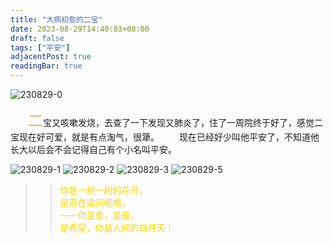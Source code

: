 ```yaml
---
title: "大病初愈的二宝"
date: 2023-08-29T14:40:03+08:00
draft: false
tags: ["平安"]
adjacentPost: true
readingBar: true
---
```


![230829-0](https://cdn.jsdelivr.net/gh/tosspi/mumu@main/uPic/230829-0.jpg)

&emsp;&emsp;<font size=5 color=#ffa07a>二</font>宝又咳嗽发烧，去查了一下发现又肺炎了，住了一周院终于好了，感觉二宝现在好可爱，就是有点淘气，很犟。
&emsp;&emsp;现在已经好少叫他平安了，不知道他长大以后会不会记得自己有个小名叫平安。

![230829-1](https://cdn.jsdelivr.net/gh/tosspi/mumu@main/uPic/230829-1.jpg)
![230829-2](https://cdn.jsdelivr.net/gh/tosspi/mumu@main/uPic/230829-2.jpg)
![230829-3](https://cdn.jsdelivr.net/gh/tosspi/mumu@main/uPic/230829-3.jpg)
![230829-5](https://cdn.jsdelivr.net/gh/tosspi/mumu@main/uPic/230829-5.jpg)


> > <font color=#ffd700>你是一树一树的花开，<br>
> > 是燕在梁间呢喃，<br>
> > ——你是爱，是暖，<br>
> > 是希望，你是人间的四月天！</font><br>